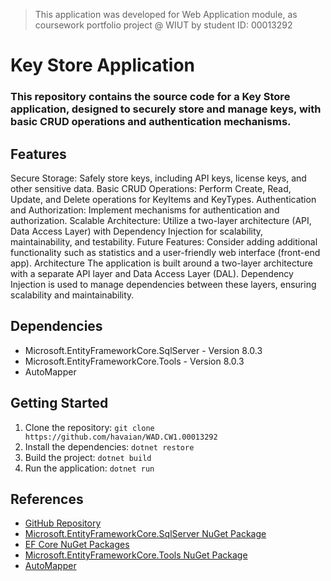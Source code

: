 > This application was developed for Web
Application module, as coursework portfolio project @ WIUT by student ID: 00013292

# Key Store Application
### This repository contains the source code for a Key Store application, designed to securely store and manage keys, with basic CRUD operations and authentication mechanisms.

## Features
Secure Storage: Safely store keys, including API keys, license keys, and other sensitive data.
Basic CRUD Operations: Perform Create, Read, Update, and Delete operations for KeyItems and KeyTypes.
Authentication and Authorization: Implement mechanisms for authentication and authorization.
Scalable Architecture: Utilize a two-layer architecture (API, Data Access Layer) with Dependency Injection for scalability, maintainability, and testability.
Future Features: Consider adding additional functionality such as statistics and a user-friendly web interface (front-end app).
Architecture
The application is built around a two-layer architecture with a separate API layer and Data Access Layer (DAL). Dependency Injection is used to manage dependencies between these layers, ensuring scalability and maintainability.

## Dependencies
- Microsoft.EntityFrameworkCore.SqlServer - Version 8.0.3
- Microsoft.EntityFrameworkCore.Tools - Version 8.0.3
- AutoMapper

## Getting Started
1. Clone the repository: `git clone https://github.com/havaian/WAD.CW1.00013292`
2. Install the dependencies: `dotnet restore`
3. Build the project: `dotnet build`
4. Run the application: `dotnet run`

## References
- [GitHub Repository](https://github.com/havaian/WAD.CW1.00013292)
- [Microsoft.EntityFrameworkCore.SqlServer NuGet Package](https://www.nuget.org/packages/Microsoft.EntityFrameworkCore.SqlServer/)
- [EF Core NuGet Packages](https://www.nuget.org/packages/Microsoft.EntityFrameworkCore.SqlServer/)
- [Microsoft.EntityFrameworkCore.Tools NuGet Package](https://www.nuget.org/packages/Microsoft.EntityFrameworkCore.Tools)
- [AutoMapper](https://automapper.org/)